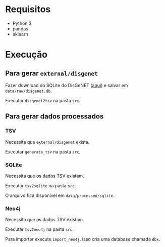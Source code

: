# Requisitos

* Python 3
* pandas
* sklearn

# Execução

## Para gerar `external/disgenet`

Fazer download do SQLite do DisGeNET ([aqui](https://www.disgenet.org/downloads)) e salvar em `data/raw/disgenet.db`.

Executar `disgenet2tsv` na pasta `src`.

## Para gerar dados processados

### TSV

Necessita que `external/disgenet` exista.

Executar `generate_tsv` na pasta `src`.

### SQLite

Necessita que os dados TSV existam.

Executar `tsv2sqlite` na pasta `src`.

O arquivo fica disponível em `data/processed/sqlite`.

### Neo4j

Necessita que os dados TSV existam.

Executar `tsv2neo4j` na pasta `src`.

Para importar execute `import_neo4j`. Isso cria uma database chamada `dbx`.
